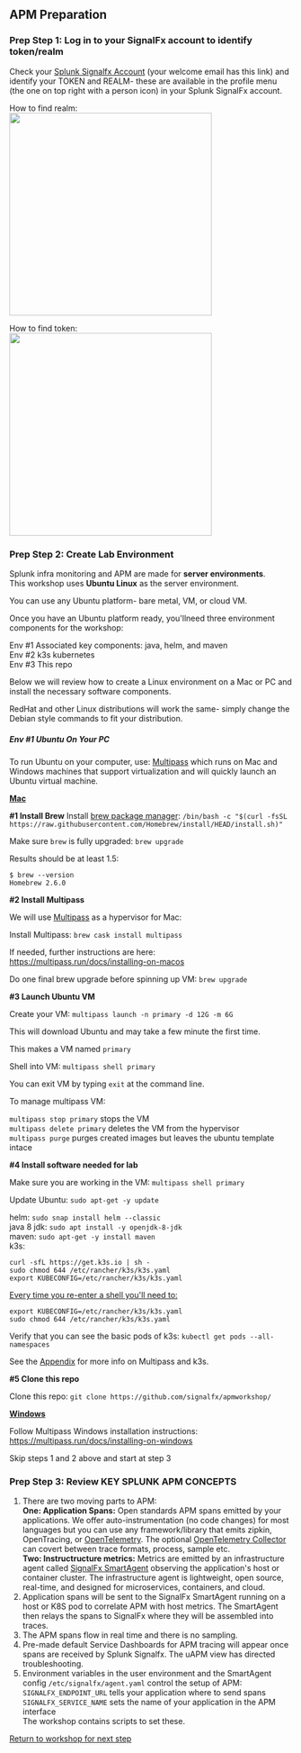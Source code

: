 ## APM Preparation

### Prep Step 1: Log in to your SignalFx account to identify token/realm  

Check your [Splunk Signalfx Account](https://login.signalfx.com) (your welcome email has this link) and identify your TOKEN and REALM- these are available in the profile menu (the one on top right with a person icon) in your Splunk SignalFx account.

How to find realm:  
<img src="../../../assets/org.png" width="360" />  

How to find token:  
<img src="../../../assets/token.png" width="360" />  


### Prep Step 2: Create Lab Environment  

Splunk infra monitoring and APM are made for **server environments**.  
This workshop uses **Ubuntu Linux** as the server environment.

You can use any Ubuntu platform- bare metal, VM, or cloud VM.

Once you have an Ubuntu platform ready, you'llneed three environment components for the workshop:

Env #1 Associated key components: java, helm, and maven  
Env #2 k3s kubernetes  
Env #3 This repo  

Below we will review how to create a Linux environment on a Mac or PC and install the necessary software components.

RedHat and other Linux distributions will work the same- simply change the Debian style commands to fit your distribution.

##### Env #1 Ubuntu On Your PC

To run Ubuntu on your computer, use: [Multipass](multipass.run) which runs on Mac and Windows machines that support virtualization and will quickly launch an Ubuntu virtual machine. 

**<ins>Mac</ins>**

**#1 Install Brew**
Install [brew package manager](https://brew.sh): `/bin/bash -c "$(curl -fsSL https://raw.githubusercontent.com/Homebrew/install/HEAD/install.sh)"` 

Make sure `brew` is fully upgraded: `brew upgrade`

Results should be at least 1.5:

```
$ brew --version
Homebrew 2.6.0
```

**#2 Install Multipass**

We will use [Multipass](https://multipass.run) as a hypervisor for Mac: 

Install Multipass: `brew cask install multipass`

If needed, further instructions are here: https://multipass.run/docs/installing-on-macos

Do one final brew upgrade before spinning up VM: `brew upgrade`

**#3 Launch Ubuntu VM**

Create your VM: `multipass launch -n primary -d 12G -m 6G`

This will download Ubuntu and may take a few minute the first time.

This makes a VM named `primary`

Shell into VM: `multipass shell primary`

You can exit VM by typing `exit` at the command line.

To manage multipass VM:

`multipass stop primary` stops the VM  
`multipass delete primary` deletes the VM from the hypervisor  
`multipass purge` purges created images but leaves the ubuntu template intace  

**#4 Install software needed for lab**

Make sure you are working in the VM: `multipass shell primary`

Update Ubuntu: `sudo apt-get -y update`

helm: `sudo snap install helm --classic`  
java 8 jdk: `sudo apt install -y openjdk-8-jdk`     
maven: `sudo apt-get -y install maven`  
k3s:
```
curl -sfL https://get.k3s.io | sh -
sudo chmod 644 /etc/rancher/k3s/k3s.yaml  
export KUBECONFIG=/etc/rancher/k3s/k3s.yaml  
```

<ins>Every time you re-enter a shell you'll need to:</ins>   
```
export KUBECONFIG=/etc/rancher/k3s/k3s.yaml
sudo chmod 644 /etc/rancher/k3s/k3s.yaml  
```
Verify that you can see the basic pods of k3s: `kubectl get pods --all-namespaces`

See the [Appendix](4-appendix.md) for more info on Multipass and k3s.

**#5 Clone this repo**

Clone this repo: `git clone https://github.com/signalfx/apmworkshop/`

**<ins>Windows</ins>**

Follow Multipass Windows installation instructions: https://multipass.run/docs/installing-on-windows

Skip steps 1 and 2 above and start at step 3

### Prep Step 3: Review KEY SPLUNK APM CONCEPTS

1. There are two moving parts to APM:    
   **One: Application Spans:** Open standards APM spans emitted by your applications. We offer auto-instrumentation (no code changes) for most languages but you can use any framework/library that emits zipkin, OpenTracing, or [OpenTelemetry](https://opentelemtry.io). The optional [OpenTelemetry Collector](https://github.com/open-telemetry/opentelemetry-collector) can covert between trace formats, process, sample etc.  
   **Two: Instructructure metrics:** Metrics are emitted by an infrastructure agent called [SignalFx SmartAgent](https://docs.signalfx.com/en/latest/integrations/agent/agent-install-methods.html) observing the application's host or container cluster. The infrastructure agent is lightweight, open source, real-time, and designed for microservices, containers, and cloud.   
2. Application spans will be sent to the SignalFx SmartAgent running on a host or K8S pod to correlate APM with host metrics. The SmartAgent then relays the spans to SignalFx where they will be assembled into traces.   
3. The APM spans flow in real time and there is no sampling.  
4. Pre-made default Service Dashboards for APM tracing will appear once spans are received by Splunk Signalfx. The uAPM view has directed troubleshooting. 
5. Environment variables in the user environment and the SmartAgent config `/etc/signalfx/agent.yaml` control the setup of APM:      
`SIGNALFX_ENDPOINT_URL` tells your application where to send spans  
`SIGNALFX_SERVICE_NAME` sets the name of your application in the APM interface  
The workshop contains scripts to set these.

[Return to workshop for next step](../README.md)
